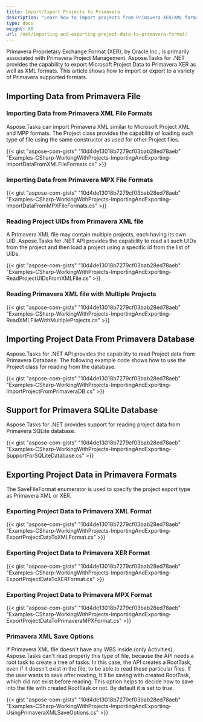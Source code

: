 ```yaml
---
title: Import/Export Projects to Primavera
description: "Learn how to import projects from Primavera XER/XML formats, edit and export them in any of a wide range of available formats (MPP, Primavera XML, PDF, JPEG, XLSX, etc.) using Aspose.Tasks for .NET."
type: docs
weight: 80
url: /net/importing-and-exporting-project-data-to-primavera-format/
---
```


Primavera Proprietary Exchange Format (XER), by Oracle Inc., is primarily associated with Primavera Project Management. Aspose.Tasks for .NET provides the capability to export Microsoft Project Data to Primavera XER as well as XML formats. This article shows how to import or export to a variety of Primavera supported formats.

## **Importing Data from Primavera File**

### **Importing Data from Primavera XML File Formats**
Aspose.Tasks can import Primavera XML similar to Microsoft Project XML and MPP formats. The Project class provides the capability of loading such type of file using the same constructor as used for other Project files.

{{< gist "aspose-com-gists" "10d4de13018b7279cf03bab28ed78aeb" "Examples-CSharp-WorkingWithProjects-ImportingAndExporting-ImportDataFromXMLFileFormats.cs" >}}

### **Importing Data from Primavera MPX File Formats**

{{< gist "aspose-com-gists" "10d4de13018b7279cf03bab28ed78aeb" "Examples-CSharp-WorkingWithProjects-ImportingAndExporting-ImportDataFromMPXFileFormats.cs" >}}

### **Reading Project UIDs from Primavera XML file**
A Primavera XML file may contain multiple projects, each having its own UID. Aspose.Tasks for .NET API provides the capability to read all such UIDs from the project and then load a project using a specific id from the list of UIDs.

{{< gist "aspose-com-gists" "10d4de13018b7279cf03bab28ed78aeb" "Examples-CSharp-WorkingWithProjects-ImportingAndExporting-ReadProjectUIDsFromXMLFile.cs" >}}

### **Reading Primavera XML file with Multiple Projects**
{{< gist "aspose-com-gists" "10d4de13018b7279cf03bab28ed78aeb" "Examples-CSharp-WorkingWithProjects-ImportingAndExporting-ReadXMLFileWithMultipleProjects.cs" >}}

## **Importing Project Data From Primavera Database**
Aspose.Tasks for .NET API provides the capability to read Project data from Primavera Database. The following example code shows how to use the Project class for reading from the database.

{{< gist "aspose-com-gists" "10d4de13018b7279cf03bab28ed78aeb" "Examples-CSharp-WorkingWithProjects-ImportingAndExporting-ImportProjectFromPrimaveraDB.cs" >}}

## **Support for Primavera SQLite Database**
Aspose.Tasks for .NET provides support for reading project data from Primavera SQLite database.

{{< gist "aspose-com-gists" "10d4de13018b7279cf03bab28ed78aeb" "Examples-CSharp-WorkingWithProjects-ImportingAndExporting-SupportForSQLiteDatabase.cs" >}}

## **Exporting Project Data in Primavera Formats**
The SaveFileFormat enumerator is used to specify the project export type as Primavera XML or XER.

### **Exporting Project Data to Primavera XML Format**

{{< gist "aspose-com-gists" "10d4de13018b7279cf03bab28ed78aeb" "Examples-CSharp-WorkingWithProjects-ImportingAndExporting-ExportProjectDataToXMLFormat.cs" >}}

### **Exporting Project Data to Primavera XER Format**

{{< gist "aspose-com-gists" "10d4de13018b7279cf03bab28ed78aeb" "Examples-CSharp-WorkingWithProjects-ImportingAndExporting-ExportProjectDataToXERFormat.cs" >}}

### **Exporting Project Data to Primavera MPX Format**

{{< gist "aspose-com-gists" "10d4de13018b7279cf03bab28ed78aeb" "Examples-CSharp-WorkingWithProjects-ImportingAndExporting-ExportProjectDataToPrimaveraMPXFormat.cs" >}}

### **Primavera XML Save Options**
If Primavera XML file doesn't have any WBS inside (only Activities), Aspose.Tasks can't read properly this type of file, because the API needs a root task to create a tree of tasks.
In this case, the API creates a RootTask, even if it doesn't exist in the file, to be able to read these particular files. If the user wants to save after reading, It'll be saving with created RootTask, which did not exist before reading. This option helps to decide how to save into the file with created RootTask or not. By default it is set to true.

{{< gist "aspose-com-gists" "10d4de13018b7279cf03bab28ed78aeb" "Examples-CSharp-WorkingWithProjects-ImportingAndExporting-UsingPrimaveraXMLSaveOptions.cs" >}}

